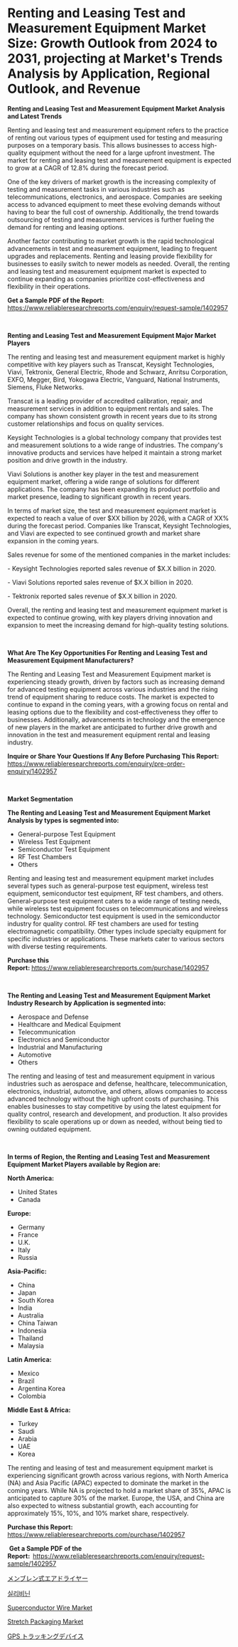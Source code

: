 <p><h1>Renting and Leasing Test and Measurement Equipment Market Size: Growth Outlook from 2024 to 2031, projecting at Market's Trends Analysis by Application, Regional Outlook, and Revenue</h1></p><p><strong>Renting and Leasing Test and Measurement Equipment Market Analysis and Latest Trends</strong></p>
<p><p>Renting and leasing test and measurement equipment refers to the practice of renting out various types of equipment used for testing and measuring purposes on a temporary basis. This allows businesses to access high-quality equipment without the need for a large upfront investment. The market for renting and leasing test and measurement equipment is expected to grow at a CAGR of 12.8% during the forecast period.</p><p>One of the key drivers of market growth is the increasing complexity of testing and measurement tasks in various industries such as telecommunications, electronics, and aerospace. Companies are seeking access to advanced equipment to meet these evolving demands without having to bear the full cost of ownership. Additionally, the trend towards outsourcing of testing and measurement services is further fueling the demand for renting and leasing options.</p><p>Another factor contributing to market growth is the rapid technological advancements in test and measurement equipment, leading to frequent upgrades and replacements. Renting and leasing provide flexibility for businesses to easily switch to newer models as needed. Overall, the renting and leasing test and measurement equipment market is expected to continue expanding as companies prioritize cost-effectiveness and flexibility in their operations.</p></p>
<p><strong>Get a Sample PDF of the Report:&nbsp;</strong> <a href="https://www.reliableresearchreports.com/enquiry/request-sample/1402957">https://www.reliableresearchreports.com/enquiry/request-sample/1402957</a></p>
<p>&nbsp;</p>
<p><strong>Renting and Leasing Test and Measurement Equipment Major Market Players</strong></p>
<p><p>The renting and leasing test and measurement equipment market is highly competitive with key players such as Transcat, Keysight Technologies, Viavi, Tektronix, General Electric, Rhode and Schwarz, Anritsu Corporation, EXFO, Megger, Bird, Yokogawa Electric, Vanguard, National Instruments, Siemens, Fluke Networks.</p><p>Transcat is a leading provider of accredited calibration, repair, and measurement services in addition to equipment rentals and sales. The company has shown consistent growth in recent years due to its strong customer relationships and focus on quality services.</p><p>Keysight Technologies is a global technology company that provides test and measurement solutions to a wide range of industries. The company's innovative products and services have helped it maintain a strong market position and drive growth in the industry.</p><p>Viavi Solutions is another key player in the test and measurement equipment market, offering a wide range of solutions for different applications. The company has been expanding its product portfolio and market presence, leading to significant growth in recent years.</p><p>In terms of market size, the test and measurement equipment market is expected to reach a value of over $XX billion by 2026, with a CAGR of XX% during the forecast period. Companies like Transcat, Keysight Technologies, and Viavi are expected to see continued growth and market share expansion in the coming years.</p><p>Sales revenue for some of the mentioned companies in the market includes:</p><p>- Keysight Technologies reported sales revenue of $X.X billion in 2020.</p><p>- Viavi Solutions reported sales revenue of $X.X billion in 2020.</p><p>- Tektronix reported sales revenue of $X.X billion in 2020.</p><p>Overall, the renting and leasing test and measurement equipment market is expected to continue growing, with key players driving innovation and expansion to meet the increasing demand for high-quality testing solutions.</p></p>
<p>&nbsp;</p>
<p><strong>What Are The Key Opportunities For Renting and Leasing Test and Measurement Equipment Manufacturers?</strong></p>
<p><p>The Renting and Leasing Test and Measurement Equipment market is experiencing steady growth, driven by factors such as increasing demand for advanced testing equipment across various industries and the rising trend of equipment sharing to reduce costs. The market is expected to continue to expand in the coming years, with a growing focus on rental and leasing options due to the flexibility and cost-effectiveness they offer to businesses. Additionally, advancements in technology and the emergence of new players in the market are anticipated to further drive growth and innovation in the test and measurement equipment rental and leasing industry.</p></p>
<p><strong>Inquire or Share Your Questions If Any Before Purchasing This Report:</strong> <a href="https://www.reliableresearchreports.com/enquiry/pre-order-enquiry/1402957">https://www.reliableresearchreports.com/enquiry/pre-order-enquiry/1402957</a></p>
<p>&nbsp;</p>
<p><strong>Market Segmentation</strong></p>
<p><strong>The Renting and Leasing Test and Measurement Equipment Market Analysis by types is segmented into:</strong></p>
<p><ul><li>General-purpose Test Equipment</li><li>Wireless Test Equipment</li><li>Semiconductor Test Equipment</li><li>RF Test Chambers</li><li>Others</li></ul></p>
<p><p>Renting and leasing test and measurement equipment market includes several types such as general-purpose test equipment, wireless test equipment, semiconductor test equipment, RF test chambers, and others. General-purpose test equipment caters to a wide range of testing needs, while wireless test equipment focuses on telecommunications and wireless technology. Semiconductor test equipment is used in the semiconductor industry for quality control. RF test chambers are used for testing electromagnetic compatibility. Other types include specialty equipment for specific industries or applications. These markets cater to various sectors with diverse testing requirements.</p></p>
<p><strong>Purchase this Report:&nbsp;</strong><a href="https://www.reliableresearchreports.com/purchase/1402957">https://www.reliableresearchreports.com/purchase/1402957</a></p>
<p>&nbsp;</p>
<p><strong>The Renting and Leasing Test and Measurement Equipment Market Industry Research by Application is segmented into:</strong></p>
<p><ul><li>Aerospace and Defense</li><li>Healthcare and Medical Equipment</li><li>Telecommunication</li><li>Electronics and Semiconductor</li><li>Industrial and Manufacturing</li><li>Automotive</li><li>Others</li></ul></p>
<p><p>The renting and leasing of test and measurement equipment in various industries such as aerospace and defense, healthcare, telecommunication, electronics, industrial, automotive, and others, allows companies to access advanced technology without the high upfront costs of purchasing. This enables businesses to stay competitive by using the latest equipment for quality control, research and development, and production. It also provides flexibility to scale operations up or down as needed, without being tied to owning outdated equipment.</p></p>
<p>&nbsp;</p>
<p><strong>In terms of Region, the Renting and Leasing Test and Measurement Equipment Market Players available by Region are:</strong></p>
<p>
    <p> <strong> North America: </strong>
        <ul>
            <li>United States</li>
            <li>Canada</li>
        </ul>
        </p> 
    <p> <strong> Europe: </strong>
        <ul>
            <li>Germany</li>
            <li>France</li>
            <li>U.K.</li>
            <li>Italy</li>
            <li>Russia</li>
        </ul>
        </p> 
    <p> <strong> Asia-Pacific: </strong>
        <ul>
            <li>China</li>
            <li>Japan</li>
            <li>South Korea</li>
            <li>India</li>
            <li>Australia</li>
            <li>China Taiwan</li>
            <li>Indonesia</li>
            <li>Thailand</li>
            <li>Malaysia</li>
        </ul>
        </p> 
    <p> <strong> Latin America: </strong>
        <ul>
            <li>Mexico</li>
            <li>Brazil</li>
            <li>Argentina Korea</li>
            <li>Colombia</li>
        </ul>
        </p> 
    <p> <strong> Middle East & Africa: </strong>
        <ul>
            <li>Turkey</li>
            <li>Saudi</li>
            <li>Arabia</li>
            <li>UAE</li>
            <li>Korea</li>
        </ul>
    </p>
    </p>
<p><p>The renting and leasing of test and measurement equipment market is experiencing significant growth across various regions, with North America (NA) and Asia Pacific (APAC) expected to dominate the market in the coming years. While NA is projected to hold a market share of 35%, APAC is anticipated to capture 30% of the market. Europe, the USA, and China are also expected to witness substantial growth, each accounting for approximately 15%, 10%, and 10% market share, respectively.</p></p>
<p><strong>Purchase this Report: </strong><a href="https://www.reliableresearchreports.com/purchase/1402957">https://www.reliableresearchreports.com/purchase/1402957</a></p>
<p>&nbsp;<strong>Get a Sample PDF of the Report:&nbsp;&nbsp;</strong><a href="https://www.reliableresearchreports.com/enquiry/request-sample/1402957">https://www.reliableresearchreports.com/enquiry/request-sample/1402957</a></p>
<p><strong></strong></p>
<p><p><a href="https://medium.com/@yvettelesch/%E8%86%9C%E5%BC%8F%E7%A9%BA%E6%B0%97%E4%B9%BE%E7%87%A5%E6%A9%9F%E3%81%AE%E5%B8%82%E5%A0%B4%E5%88%86%E6%9E%90-%E3%81%9D%E3%81%AEcagr-%E5%B8%82%E5%A0%B4%E3%82%BB%E3%82%B0%E3%83%A1%E3%83%B3%E3%83%86%E3%83%BC%E3%82%B7%E3%83%A7%E3%83%B3-%E3%81%8A%E3%82%88%E3%81%B3%E3%82%B0%E3%83%AD%E3%83%BC%E3%83%90%E3%83%AB%E7%94%A3%E6%A5%AD%E6%A6%82%E8%A6%81-c62d5751dcb1">メンブレン式エアドライヤー</a></p><p><a href="https://medium.com/@fredzurtlauf67806/%EC%8B%A4%EB%A6%AC%EB%B9%84%EB%8B%8C-%EC%8B%9C%EC%9E%A5-2031%EB%85%84%EA%B9%8C%EC%A7%80%EC%9D%98-%EC%84%B1%EA%B3%B5%EC%A0%81%EC%9D%B8-%EB%B9%84%EC%A6%88%EB%8B%88%EC%8A%A4-%EC%A0%84%EB%9E%B5-%EC%98%88%EC%B8%A1%EC%9D%84-%EC%9C%84%ED%95%9C-%ED%95%B5%EC%8B%AC-5c408fa1293d">실리비닌</a></p><p><a href="https://view.publitas.com/reportprime-1/global-superconductor-wire-market-by-types-applications-and-major-players-with-regional-growth-rate-analysis-and-development-situation-from-2024-to-2031/">Superconductor Wire Market</a></p><p><a href="https://view.publitas.com/reportprime-1/stretch-packaging-market-furnish-information-about-market-size-market-share-market-dynamics-and-projections-spanning-from-2024-to-2031/">Stretch Packaging Market</a></p><p><a href="https://medium.com/@yvettelesch/gps-%E3%83%88%E3%83%A9%E3%83%83%E3%82%AD%E3%83%B3%E3%82%B0-%E3%83%87%E3%83%90%E3%82%A4%E3%82%B9-%E5%B8%82%E5%A0%B4-%E3%82%B7%E3%82%A7%E3%82%A2-%E9%80%B2%E5%8C%96-%E3%81%A8-%E5%B8%82%E5%A0%B4-%E6%88%90%E9%95%B7-%E3%81%AE-%E5%8B%95%E5%90%91-2024%E5%B9%B4-2031%E5%B9%B4-d264ac63919f">GPS トラッキングデバイス</a></p></p>